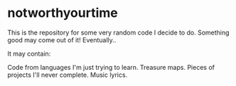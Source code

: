 # notworthyourtime

This is the repository for some very random code I decide to do. Something good may come out of it! Eventually.. 

It may contain:

Code from languages I'm just trying to learn.
Treasure maps.
Pieces of projects I'll never complete.
Music lyrics. 
